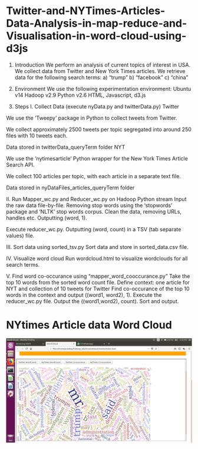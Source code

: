 # Twitter-and-NYTimes-Articles-Data-Analysis-in-map-reduce-and-Visualisation-in-word-cloud-using-d3js

1. Introduction
We perform an analysis of current topics of interest in USA.
We collect data from Twitter and New York Times articles.
We retrieve data for the following search terms:
a) “trump”
b) “facebook”
c) “china”
2. Environment
We use the following experimentation environment:
Ubuntu v14
Hadoop v2.9
Python v2.6
HTML, Javascript, d3.js

3. Steps
I. Collect Data (execute nyData.py and twitterData.py)
 Twitter
 
 We use the ‘Tweepy’ package in Python to collect tweets from Twitter.
 
 We collect approximately 2500 tweets per topic segregated into around 250 files with 10 tweets
each.
 
 Data stored in twitterData_queryTerm folder
 NYT
 
 We use the ‘nytimesarticle’ Python wrapper for the New York Times Article Search API.
 
 We collect 100 articles per topic, with each article in a separate text file.
 
 Data stored in nyDataFiles_articles_queryTerm folder

II. Run Mapper_wc.py and Reducer_wc.py on Hadoop Python stream
 Input the raw data file-by-file.
 Removing stop words using the ‘stopwords’ package and ‘NLTK’ stop words corpus.
 Clean the data, removing URLs, handles etc.
 Outputting (word, 1).
 

 Execute reducer_wc.py.
 Outputting (word, count) in a TSV (tab separate values) file.

III. Sort data using sorted_tsv.py
 Sort data and store in sorted_data.csv file.

IV. Visualize word cloud
 Run wordcloud.html to visualize wordclouds for all search terms.

V. Find word co-occurance using “mapper_word_cooccurance.py”
 Take the top 10 words from the sorted word count file.
 Define context: one article for NYT and collection of 10 tweets for Twitter
Find co-occurance of the top 10 words in the context and output ((word1, word2), 1).
Execute the reducer_wc.py file.
Output the ((word1,word2), count).
Sort and output.

# NYtimes Article data Word Cloud
 ![alt tag](nytWC.png)


